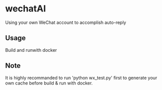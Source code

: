 # wechatAI

Using your own WeChat account to accomplish auto-reply

## Usage
Build and runwith docker

## Note
It is highly recommanded to run 'python wx_test.py' first to generate your own cache before build & run with docker.
